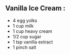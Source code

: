 ## Vanilla  Ice Cream : 
* 4 egg yolks
* 1 cup milk
* 1 cup heavy cream
* 1/2 cup sugar
* 1 tsp vanilla extract
* 1 pinch salt